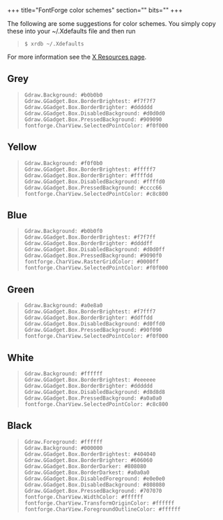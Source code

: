 +++
title="FontForge color schemes"
section=""
bits=""
+++


The following are some suggestions for color schemes. You simply copy
these into your \~/.Xdefaults file and then run

>     $ xrdb ~/.Xdefaults

For more information see the [X Resources page](xres.html).

Grey
----

>     Gdraw.Background: #b0b0b0
>     Gdraw.GGadget.Box.BorderBrightest: #f7f7f7
>     Gdraw.GGadget.Box.BorderBrighter: #dddddd
>     Gdraw.GGadget.Box.DisabledBackground: #d0d0d0
>     Gdraw.GGadget.Box.PressedBackground: #909090
>     fontforge.CharView.SelectedPointColor: #f0f000

Yellow
------

>     Gdraw.Background: #f0f0b0
>     Gdraw.GGadget.Box.BorderBrightest: #fffff7
>     Gdraw.GGadget.Box.BorderBrighter: #ffffdd
>     Gdraw.GGadget.Box.DisabledBackground: #ffffd0
>     Gdraw.GGadget.Box.PressedBackground: #cccc66
>     fontforge.CharView.SelectedPointColor: #c8c800

Blue
----

>     Gdraw.Background: #b0b0f0
>     Gdraw.GGadget.Box.BorderBrightest: #f7f7ff
>     Gdraw.GGadget.Box.BorderBrighter: #ddddff
>     Gdraw.GGadget.Box.DisabledBackground: #d0d0ff
>     Gdraw.GGadget.Box.PressedBackground: #9090f0
>     fontforge.CharView.RasterGridColor: #0000ff
>     fontforge.CharView.SelectedPointColor: #f0f000

Green
-----

>     Gdraw.Background: #a0e8a0
>     Gdraw.GGadget.Box.BorderBrightest: #f7fff7
>     Gdraw.GGadget.Box.BorderBrighter: #ddffdd
>     Gdraw.GGadget.Box.DisabledBackground: #d0ffd0
>     Gdraw.GGadget.Box.PressedBackground: #90f090
>     fontforge.CharView.SelectedPointColor: #f0f000

White
-----

>     Gdraw.Background: #ffffff
>     Gdraw.GGadget.Box.BorderBrightest: #eeeeee
>     Gdraw.GGadget.Box.BorderBrighter: #dddddd
>     Gdraw.GGadget.Box.DisabledBackground: #d8d8d8
>     Gdraw.GGadget.Box.PressedBackground: #a0a0a0
>     fontforge.CharView.SelectedPointColor: #c8c800

Black
-----

>     Gdraw.Foreground: #ffffff
>     Gdraw.Background: #000000
>     Gdraw.GGadget.Box.BorderBrightest: #404040
>     Gdraw.GGadget.Box.BorderBrighter: #606060
>     Gdraw.GGadget.Box.BorderDarker: #808080
>     Gdraw.GGadget.Box.BorderDarkest: #a0a0a0
>     Gdraw.GGadget.Box.DisabledForeground: #e0e0e0
>     Gdraw.GGadget.Box.DisabledBackground: #808080
>     Gdraw.GGadget.Box.PressedBackground: #707070
>     fontforge.CharView.WidthColor: #ffffff
>     fontforge.CharView.TransformOriginColor: #ffffff
>     fontforge.CharView.ForegroundOutlineColor: #ffffff
